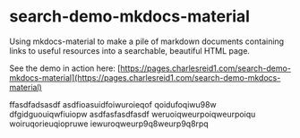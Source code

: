 # search-demo-mkdocs-material

Using mkdocs-material to make a pile of markdown documents containing links
to useful resources into a searchable, beautiful HTML page.

See the demo in action here: [https://pages.charlesreid1.com/search-demo-mkdocs-material](https://pages.charlesreid1.com/search-demo-mkdocs-material)

ffasdfadsasdf
asdfioasuidfoiwuroieqof
qoidufoqiwu98w
dfgidguouiqwfiuiopw
asdfasfasdfasdf
weruoiqweurpoiqweurpoiqu
woiruqorieuqiopruwe
iewuroqweurp9q8weurp9q8rpq
